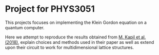 # Project for PHYS3051
This projects focuses on implementing the Klein Gordon equation on a quantum computer. 

Here we attempt to reproduce the results obtained from [M. Kapil et al. (2018)](https://arxiv.org/abs/1807.00521), explain choices and methods used in their paper as well as extend upon their circuit to work for multidimensional lattice structures.
